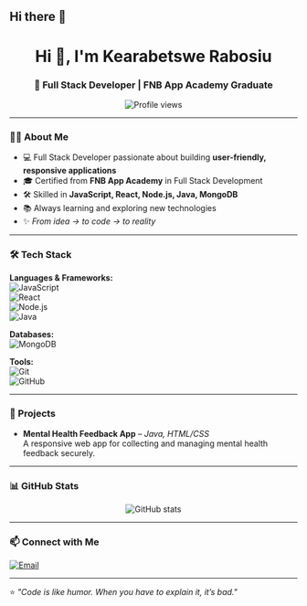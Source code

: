 ## Hi there 👋

<!-- Dark Mode GitHub Profile README -->

<h1 align="center">Hi 👋, I'm Kearabetswe Rabosiu</h1>
<h3 align="center">🚀 Full Stack Developer | FNB App Academy Graduate</h3>

<p align="center">
  <img src="https://komarev.com/ghpvc/?username=KearabetsweRabosiu&label=Profile%20views&color=0e75b6&style=flat" alt="Profile views" />
</p>

---

### 👨‍💻 About Me  
- 💻 Full Stack Developer passionate about building **user-friendly, responsive applications**  
- 🎓 Certified from **FNB App Academy** in Full Stack Development  
- 🛠 Skilled in **JavaScript, React, Node.js, Java, MongoDB**  
- 📚 Always learning and exploring new technologies  
- ✨ *From idea → to code → to reality*

---

### 🛠 Tech Stack  

**Languages & Frameworks:**  
![JavaScript](https://img.shields.io/badge/-JavaScript-black?style=for-the-badge&logo=javascript)  
![React](https://img.shields.io/badge/-React-black?style=for-the-badge&logo=react)  
![Node.js](https://img.shields.io/badge/-Node.js-black?style=for-the-badge&logo=node.js)  
![Java](https://img.shields.io/badge/-Java-black?style=for-the-badge&logo=java)  

**Databases:**    
![MongoDB](https://img.shields.io/badge/-MongoDB-black?style=for-the-badge&logo=mongodb)  

**Tools:**  
![Git](https://img.shields.io/badge/-Git-black?style=for-the-badge&logo=git)  
![GitHub](https://img.shields.io/badge/-GitHub-black?style=for-the-badge&logo=github)  

---

### 📌 Projects  
- **Mental Health Feedback App** – *Java, HTML/CSS*  
  A responsive web app for collecting and managing mental health feedback securely.

---

### 📊 GitHub Stats  
<p align="center">
  <img src="https://github-readme-stats.vercel.app/api?username=KearabetsweRabosiu&show_icons=true&theme=tokyonight" alt="GitHub stats" />
</p>

---

### 📫 Connect with Me  
[![Email](https://img.shields.io/badge/-Email-black?style=for-the-badge&logo=gmail)](mailto:kearabetswerabosiu840@gmail.com)

---
⭐ *"Code is like humor. When you have to explain it, it’s bad."*

